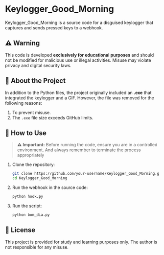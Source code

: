 # Keylogger_Good_Morning

Keylogger_Good_Morning is a source code for a disguised keylogger that captures and sends pressed keys to a webhook.

## ⚠️ Warning
This code is developed **exclusively for educational purposes** and should not be modified for malicious use or illegal activities. Misuse may violate privacy and digital security laws.

## 📌 About the Project
In addition to the Python files, the project originally included an **.exe** that integrated the keylogger and a GIF. However, the file was removed for the following reasons:
1. To prevent misuse.
2. The `.exe` file size exceeds GitHub limits.

## 🚀 How to Use
> **⚠️ Important:** Before running the code, ensure you are in a controlled environment. And always remember to terminate the process appropriately

1. Clone the repository:
   ```sh
   git clone https://github.com/your-username/Keylogger_Good_Morning.git
   cd Keylogger_Good_Morning
   ```
3. Run the webhook in the source code:
   ```sh
   python hook.py
   ```
4. Run the script:
   ```sh
   python bom_dia.py
   ```

## 📝 License
This project is provided for study and learning purposes only. The author is not responsible for any misuse.
